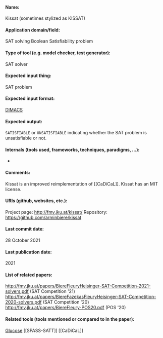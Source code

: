 #### Name:
Kissat (sometimes stylized as KISSAT)

#### Application domain/field:
SAT solving
Boolean Satisfiability problem

#### Type of tool (e.g. model checker, test generator):
SAT solver

#### Expected input thing:
SAT problem

#### Expected input format:
[DIMACS](../../../Formats/DIMACS.md)

#### Expected output:
`SATISFIABLE` or `UNSATISFIABLE` indicating whether the SAT problem is unsatisfiable or not.

#### Internals (tools used, frameworks, techniques, paradigms, ...):
-

#### Comments:
Kissat is an improved reimplementation of [[CaDiCaL]].
Kissat has an MIT license.

#### URIs (github, websites, etc.):
Project page: http://fmv.jku.at/kissat/
Repository: https://github.com/arminbiere/kissat

#### Last commit date:
28 October 2021

#### Last publication date:
2021

#### List of related papers:
http://fmv.jku.at/papers/BiereFleuryHeisinger-SAT-Competition-2021-solvers.pdf (SAT Competition '21)
http://fmv.jku.at/papers/BiereFazekasFleuryHeisinger-SAT-Competition-2020-solvers.pdf (SAT Competition '20)
http://fmv.jku.at/papers/BiereFleury-POS20.pdf (POS '20)

#### Related tools (tools mentioned or compared to in the paper):
[Glucose](Glucose.md)
[[SPASS-SATT]]
[[CaDiCaL]]